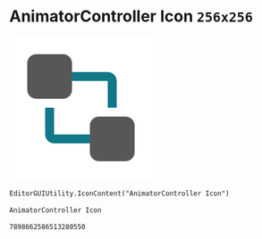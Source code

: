# AnimatorController Icon `256x256`
<img src="/img/AnimatorController%20Icon.png" width=256 height=256>

``` CSharp
EditorGUIUtility.IconContent("AnimatorController Icon")
```
```
AnimatorController Icon
```
```
7898662586513280550
```
